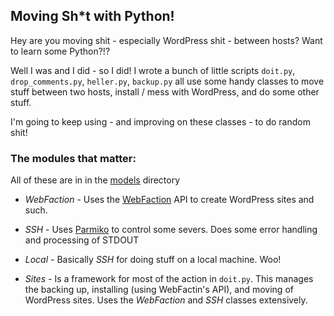 ## Moving Sh*t with Python!

Hey are you moving shit - especially WordPress shit - between hosts? Want to learn some Python?!?

Well I was and I did - so I did! I wrote a bunch of little scripts `doit.py`, `drop_comments.py`, `heller.py`, `backup.py` all use some handy classes to move stuff between two hosts, install / mess with WordPress, and do some other stuff.

I'm going to keep using - and improving on these classes - to do random shit!

### The modules that matter:
All of these are in in the [models](/models) directory

 * *WebFaction* - Uses the [WebFaction](docs.webfaction.com/xmlrpc-api/) API to create WordPress sites and such.

 * *SSH* - Uses [Parmiko](https://github.com/paramiko/paramiko) to control some severs. Does some error handling and processing of STDOUT

 * *Local* - Basically *SSH* for doing stuff on a local machine. Woo!

 * *Sites* - Is a framework for most of the action in `doit.py`. This manages the backing up, installing (using WebFactin's API), and moving of WordPress sites. Uses the *WebFaction* and *SSH* classes extensively.


